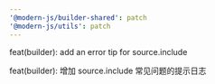 ```yaml
---
'@modern-js/builder-shared': patch
'@modern-js/utils': patch
---
```


feat(builder): add an error tip for source.include

feat(builder): 增加 source.include 常见问题的提示日志
